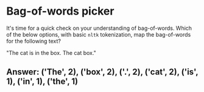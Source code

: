 # Bag-of-words picker #

It's time for a quick check on your understanding of bag-of-words. Which of the below options, with basic `nltk` tokenization, map the bag-of-words for the following text?

"The cat is in the box. The cat box."

## Answer: ('The', 2), ('box', 2), ('.', 2), ('cat', 2), ('is', 1), ('in', 1), ('the', 1) ##